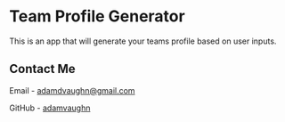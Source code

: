 # Team Profile Generator
This is an app that will generate your teams profile based on user inputs.

## Contact Me
Email - adamdvaughn@gmail.com

GitHub - [adamvaughn](https://github.com/adamvaughn)